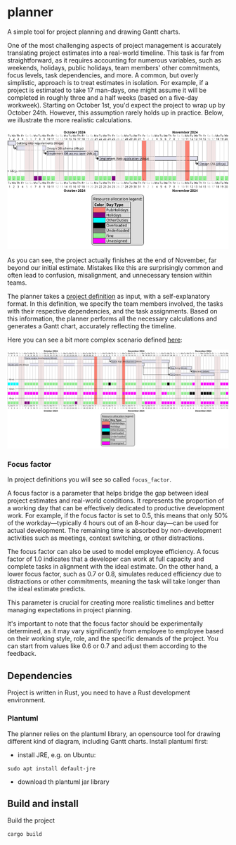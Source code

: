 # planner
A simple tool for project planning and drawing Gantt charts.

One of the most challenging aspects of project management is accurately translating project estimates into a real-world timeline. This task is far from straightforward, as it requires accounting for numerous variables, such as weekends, holidays, public holidays, team members' other commitments, focus levels, task dependencies, and more. A common, but overly simplistic, approach is to treat estimates in isolation. For example, if a project is estimated to take 17 man-days, one might assume it will be completed in roughly three and a half weeks (based on a five-day workweek). Starting on October 1st, you'd expect the project to wrap up by October 24th. However, this assumption rarely holds up in practice. Below, we illustrate the more realistic calculations. 

![Simple example](./examples/simple_project.png)

As you can see, the project actually finishes at the end of November, far beyond our initial estimate. Mistakes like this are surprisingly common and often lead to confusion, misalignment, and unnecessary tension within teams.

The planner takes a [project definition](./examples/simple_project.toml) as input, with a self-explanatory format. In this definition, we specify the team members involved, the tasks with their respective dependencies, and the task assignments. Based on this information, the planner performs all the necessary calculations and generates a Gantt chart, accurately reflecting the timeline.

Here you can see a bit more complex scenario defined [here](./examples/complex_project.toml):

![Complex example](./examples/complex_project.png)

### Focus factor
In project definitions you will see so called `focus_factor`.

A focus factor is a parameter that helps bridge the gap between ideal project estimates and real-world conditions. It represents the proportion of a working day that can be effectively dedicated to productive development work. For example, if the focus factor is set to 0.5, this means that only 50% of the workday—typically 4 hours out of an 8-hour day—can be used for actual development. The remaining time is absorbed by non-development activities such as meetings, context switching, or other distractions.

The focus factor can also be used to model employee efficiency. A focus factor of 1.0 indicates that a developer can work at full capacity and complete tasks in alignment with the ideal estimate. On the other hand, a lower focus factor, such as 0.7 or 0.8, simulates reduced efficiency due to distractions or other commitments, meaning the task will take longer than the ideal estimate predicts.

This parameter is crucial for creating more realistic timelines and better managing expectations in project planning.

It's important to note that the focus factor should be experimentally determined, as it may vary significantly from employee to employee based on their working style, role, and the specific demands of the project. You can start from values like 0.6 or 0.7 and adjust them according to the feedback.

## Dependencies
Project is written in Rust, you need to have a Rust development environment.
### Plantuml
The planner relies on the plantuml library, an opensource tool for drawing different kind of diagram, including Gantt charts.
Install plantuml first:
- install JRE, e.g. on Ubuntu:
```
sudo apt install default-jre
```
- download th plantuml jar library

## Build and install
Build the project
```
cargo build
```
